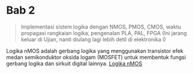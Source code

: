 # Bab 2
> Implementasi sistem logika dengan NMOS, PMOS, CMOS,
> waktu propagasi rangkaian logika,
> pengenalan PLA, PAL, FPGA (Ini jarang keluar di Ujian,
> nanti diulang lagi lebih detil di elektronika I)

Logika nMOS adalah gerbang logika yang menggunakan transistor efek medan
semikonduktor oksida logam (MOSFET) untuk membentuk
fungsi gerbang logika dan sirkuit digital lainnya. 
[Logika nMOS](https://upload.wikimedia.org/wikipedia/commons/thumb/0/01/NMOS_NOR_WITH_RESISTIVE_LOAD.PNG/338px-NMOS_NOR_WITH_RESISTIVE_LOAD.PNG)
